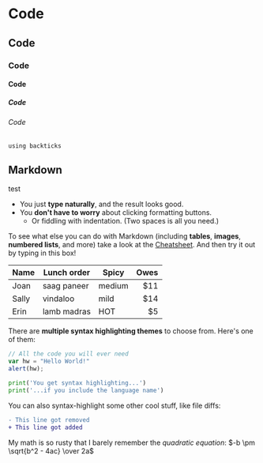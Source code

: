 # Code
## Code
### Code
#### Code
##### Code
###### Code

`using backticks`

Markdown
---
test

- You just **type naturally**, and the result looks good.
- You **don't have to worry** about clicking formatting buttons.
  - Or fiddling with indentation. (Two spaces is all you need.)


To see what else you can do with Markdown (including **tables**, **images**, **numbered lists**, and more) take a look at the [Cheatsheet][1]. And then try it out by typing in this box!

[1]: https://github.com/adam-p/markdown-here/wiki/Markdown-Here-Cheatsheet


Name | Lunch order | Spicy      | Owes
------- | ---------------- | ---------- | ---------:
Joan  | saag paneer | medium | $11
Sally  | vindaloo        | mild       | $14
Erin   | lamb madras | HOT      | $5

There are **multiple syntax highlighting themes** to choose from. Here's one of them:

```javascript
// All the code you will ever need
var hw = "Hello World!"
alert(hw);
```

```python
print('You get syntax highlighting...')
print('...if you include the language name')
```

You can also syntax-highlight some other cool stuff, like file diffs:
```diff
- This line got removed
+ This line got added
```


My math is so rusty that I barely remember the _quadratic equation_:
$-b \pm \sqrt{b^2 - 4ac} \over 2a$
